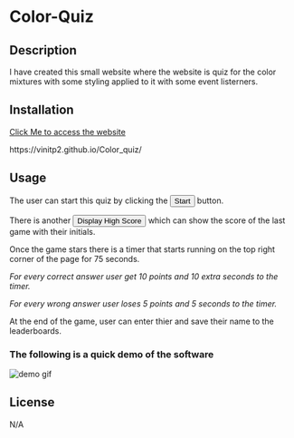 # Color-Quiz

## Description

I have created this small website where the website is quiz for the color mixtures with some styling applied to it with some event listerners.

## Installation
<a href ="https://vinitp2.github.io/Color_quiz/" target="_blank"> Click Me to access the website </a>
<p>https://vinitp2.github.io/Color_quiz/</p>

## Usage

The user can start this quiz by clicking the <button> Start </button> button.

There is another <button> Display High Score </button> which can show the score of the last game with their initials.

Once the game stars there is a timer that starts running on the top right corner of the page for 75 seconds.
<p>
<I>For every correct answer user get 10 points and 10 extra seconds to the timer.</I>
</p>
<p>
<I>For every wrong answer user loses 5 points and 5 seconds to the timer.</I>
</p>

At the end of the game, user can enter thier and save their name to the leaderboards.

<h3>The following is a quick demo of the software</h3>


![demo gif](https://github.com/vinitp2/Color_quiz/assets/73760964/d196fef8-c360-44d5-a7d9-4c9383c8e7e5)

## License
N/A
